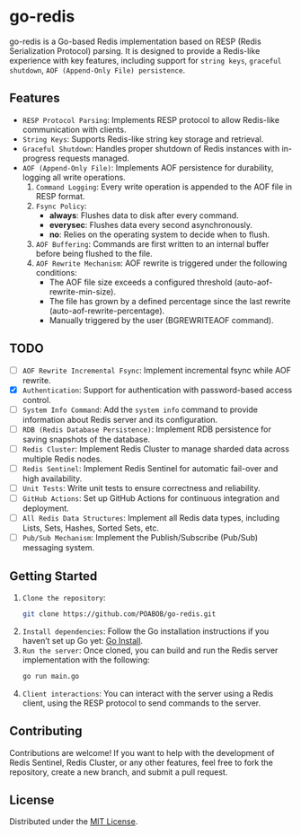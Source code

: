# go-redis

go-redis is a Go-based Redis implementation based on RESP (Redis Serialization Protocol) parsing. It is designed to provide a Redis-like experience with key features, including support for `string keys`, `graceful shutdown`, `AOF (Append-Only File) persistence`.

## Features

- `RESP Protocol Parsing`: Implements RESP protocol to allow Redis-like communication with clients.
- `String Keys`: Supports Redis-like string key storage and retrieval.
- `Graceful Shutdown`: Handles proper shutdown of Redis instances with in-progress requests managed.
- `AOF (Append-Only File)`: Implements AOF persistence for durability, logging all write operations.
  1. `Command Logging`: Every write operation is appended to the AOF file in RESP format.
  2. `Fsync Policy`:
     * **always**: Flushes data to disk after every command.
     * **everysec**: Flushes data every second asynchronously.
     * **no**: Relies on the operating system to decide when to flush.
  3. `AOF Buffering`: Commands are first written to an internal buffer before being flushed to the file.
  4. `AOF Rewrite Mechanism`: AOF rewrite is triggered under the following conditions:
     * The AOF file size exceeds a configured threshold (auto-aof-rewrite-min-size).
     * The file has grown by a defined percentage since the last rewrite (auto-aof-rewrite-percentage).
     * Manually triggered by the user (BGREWRITEAOF command).

## TODO

- [ ] `AOF Rewrite Incremental Fsync`: Implement incremental fsync while AOF rewrite.
- [x] `Authentication`: Support for authentication with password-based access control.
- [ ] `System Info Command`: Add the `system info` command to provide information about Redis server and its configuration.
- [ ] `RDB (Redis Database Persistence)`: Implement RDB persistence for saving snapshots of the database.
- [ ] `Redis Cluster`: Implement Redis Cluster to manage sharded data across multiple Redis nodes.
- [ ] `Redis Sentinel`: Implement Redis Sentinel for automatic fail-over and high availability.
- [ ] `Unit Tests`: Write unit tests to ensure correctness and reliability.
- [ ] `GitHub Actions`: Set up GitHub Actions for continuous integration and deployment.
- [ ] `All Redis Data Structures`: Implement all Redis data types, including Lists, Sets, Hashes, Sorted Sets, etc.
- [ ] `Pub/Sub Mechanism`: Implement the Publish/Subscribe (Pub/Sub) messaging system.

## Getting Started

1. `Clone the repository`:
    ```bash
    git clone https://github.com/POABOB/go-redis.git
    ```
2. `Install dependencies`: Follow the Go installation instructions if you haven’t set up Go yet: [Go Install](https://go.dev/doc/install).
3. `Run the server`: Once cloned, you can build and run the Redis server implementation with the following:
    ```bash
    go run main.go
    ```
4. `Client interactions`: You can interact with the server using a Redis client, using the RESP protocol to send commands to the server.

## Contributing
Contributions are welcome! If you want to help with the development of Redis Sentinel, Redis Cluster, or any other features, feel free to fork the repository, create a new branch, and submit a pull request.

## License
Distributed under the [MIT License](https://github.com/POABOB/go-redis/blob/main/LICENSE).
